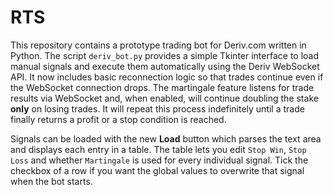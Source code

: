 # RTS

This repository contains a prototype trading bot for Deriv.com written in Python.
The script `deriv_bot.py` provides a simple Tkinter interface to load manual
signals and execute them automatically using the Deriv WebSocket API. It now
includes basic reconnection logic so that trades continue even if the
WebSocket connection drops.
The martingale feature listens for trade results via WebSocket and, when
enabled, will continue doubling the stake **only** on losing trades. It will
repeat this process indefinitely until a trade finally returns a profit or a
stop condition is reached.

Signals can be loaded with the new **Load** button which parses the text area
and displays each entry in a table. The table lets you edit `Stop Win`,
`Stop Loss` and whether `Martingale` is used for every individual signal.
Tick the checkbox of a row if you want the global values to overwrite that
signal when the bot starts.